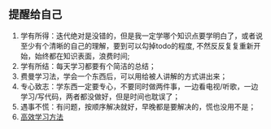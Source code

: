## 提醒给自己

1. 学有所得：迭代绝对是没错的，但是我一定学哪个知识点要学明白了，或者说至少有个清晰的自己的理解，要到可以勾掉todo的程度, 不然反反复复重新开始，始终都在知识表面，浪费时间;
2. 学有所结：每天学习都要有个简洁的总结；
3. 费曼学习法，学会一个东西后，可以用给被人讲解的方式讲出来；
4. 专心致志：学东西一定要专心，不要同时做两件事，一边看电视/听歌，一边学习/写代码，两者都没做好，但是时间也耽误了；
6. 遇事不慌：有问题，按顺序解决就好，早晚都是要解决的，慌也没用不是；
7. [高效学习方法](https://www.zhihu.com/question/50343728)